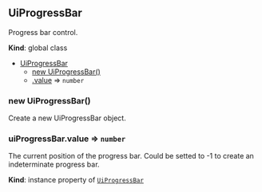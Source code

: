 <a name="UiProgressBar"></a>

## UiProgressBar
Progress bar control.

**Kind**: global class  

* [UiProgressBar](#UiProgressBar)
    * [new UiProgressBar()](#new_UiProgressBar_new)
    * [.value](#UiProgressBar+value) ⇒ <code>number</code>

<a name="new_UiProgressBar_new"></a>

### new UiProgressBar()
Create a new UiProgressBar object.

<a name="UiProgressBar+value"></a>

### uiProgressBar.value ⇒ <code>number</code>
The current position of the progress bar. Could be setted to -1 to create an indeterminate progress bar.

**Kind**: instance property of [<code>UiProgressBar</code>](#UiProgressBar)  
